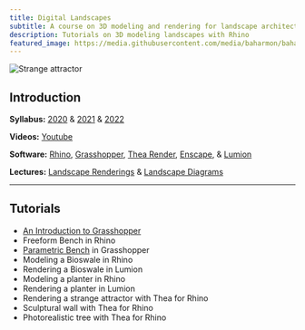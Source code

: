 ```yaml
---
title: Digital Landscapes
subtitle: A course on 3D modeling and rendering for landscape architects.
description: Tutorials on 3D modeling landscapes with Rhino
featured_image: https://media.githubusercontent.com/media/baharmon/baharmon.github.io/master/images/strange-attractor-8.jpg
---
```


![Strange attractor](https://media.githubusercontent.com/media/baharmon/baharmon.github.io/master/images/strange-attractor-8.jpg)

## Introduction

**Syllabus:**
[<i class="fa fa-graduation-cap"></i> 2020](https://github.com/baharmon/syllabi/blob/master/digital-landscapes-syllabus-2020.pdf?raw=true)
&
[<i class="fa fa-graduation-cap"></i> 2021](https://github.com/baharmon/syllabi/blob/master/digital-landscapes-syllabus-2021.pdf?raw=true)
&
[<i class="fa fa-graduation-cap"></i> 2022](https://github.com/baharmon/syllabi/blob/master/digital-landscapes-syllabus-2022.pdf?raw=true)

**Videos:**
[<i class="fab fa-youtube"></i> Youtube](https://www.youtube.com/playlist?list=PLOZRfOojyTZpMqTLmKCTasF9LkPIYLoHQ)
<!--& [<i class="fab fa-vimeo-v"></i> Vimeo](https://vimeo.com/showcase/7366624)-->

**Software:**
[Rhino](https://www.rhino3d.com/),
[Grasshopper](https://www.grasshopper3d.com/),
[Thea Render](https://www.thearender.com/),
[Enscape](https://enscape3d.com/),
&
[Lumion](https://lumion.com/)


**Lectures:**
[<i class="fa fa-comment"></i> Landscape Renderings](https://baharmon.github.io/lectures/landscape-renderings/) &
[<i class="fa fa-comment"></i> Landscape Diagrams](https://baharmon.github.io/lectures/landscape-diagrams/)

---

## Tutorials

* [<i class="fab fa-youtube"></i>](https://youtu.be/bUScH61bAxQ)
[<i class="fas fa-project-diagram"></i>](https://github.com/baharmon/generative-design/raw/main/grasshopper/basics.gh)
[An Introduction to Grasshopper](basics)
* [<i class="fab fa-youtube"></i>](https://youtu.be/xNiW-MyHwLk)
[<i class="ms ms-data-cube"></i>](https://github.com/baharmon/generative-design/raw/main/rhino/freeform-bench/freeform-bench.3dm)
Freeform Bench in Rhino
* [<i class="fab fa-youtube"></i>](https://youtu.be/xWUnkSfiCjg)
[<i class="fas fa-project-diagram"></i>](https://github.com/baharmon/generative-design/raw/main/grasshopper/parametric-bench.gh)
[Parametric Bench](parametric-bench) in Grasshopper
* [<i class="fab fa-youtube"></i>](https://youtu.be/HwCRlvX7lFc)
[<i class="ms ms-data-cube"></i>](https://github.com/baharmon/generative-design/raw/main/rhino/bioswale/bioswale-3.3dm)
Modeling a Bioswale in Rhino
* [<i class="fab fa-youtube"></i>](https://youtu.be/cJEMJ2shITk)
[<i class="ms ms-data-cube"></i>](https://github.com/baharmon/generative-design/raw/main/rhino/bioswale/bioswale-3.3dm)
Rendering a Bioswale in Lumion
* [<i class="fab fa-youtube"></i>](https://youtu.be/-Wj3FZnOjs0)
[<i class="ms ms-data-cube"></i>](https://github.com/baharmon/generative-design/raw/main/rhino/flow-through-planter/flow-through-planter-2.3dm)
Modeling a planter in Rhino
* [<i class="fab fa-youtube"></i>](https://youtu.be/qY6TfyDswFs)
[<i class="ms ms-data-cube"></i>](https://github.com/baharmon/generative-design/raw/main/rhino/flow-through-planter/flow-through-planter-2.3dm)
Rendering a planter in Lumion
* [<i class="fab fa-youtube"></i>](https://youtu.be/ltwXCHx20zU)
[<i class="ms ms-data-cube"></i>](https://github.com/baharmon/generative-design/raw/main/rhino/strange-attractor/strange-attractor-2.3dm)
Rendering a strange attractor with Thea for Rhino
* [<i class="fab fa-youtube"></i>](https://youtu.be/lYDG9_4m9kw)
[<i class="ms ms-data-cube"></i>](https://github.com/baharmon/generative-design/raw/main/rhino/sculptural-wall/sculptural-wall.3dm)
Sculptural wall with Thea for Rhino
* [<i class="fab fa-youtube"></i> ](https://youtu.be/MPoksbmbFt8)
Photorealistic tree with Thea for Rhino
